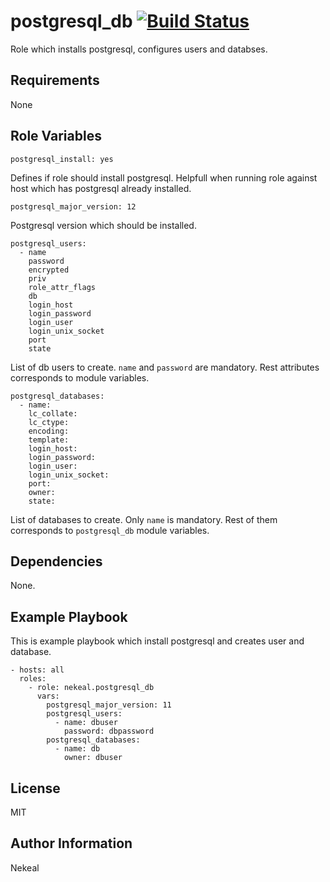 postgresql_db [![Build Status](https://travis-ci.com/nekeal/ansible-role-postgresql-db.svg?branch=master)](https://travis-ci.com/nekeal/ansible-role-postgresql-db)
=========

Role which installs postgresql, configures users and databses.

Requirements
------------
None

Role Variables
--------------
    postgresql_install: yes

Defines if role should install postgresql. Helpfull when running role against
host which has postgresql already installed.

    postgresql_major_version: 12

Postgresql version which should be installed.

    postgresql_users:
      - name
        password
        encrypted
        priv
        role_attr_flags
        db
        login_host
        login_password
        login_user
        login_unix_socket
        port
        state

List of db users to create. `name` and `password` are mandatory.
Rest attributes corresponds to module variables.

    postgresql_databases:
      - name:
        lc_collate:
        lc_ctype:
        encoding:
        template:
        login_host:
        login_password:
        login_user:
        login_unix_socket:
        port:
        owner:
        state:

List of databases to create. Only `name` is mandatory. Rest of them corresponds to `postgresql_db` module variables.

Dependencies
------------
None.

Example Playbook
----------------

This is example playbook which install postgresql and creates user and database.

    - hosts: all
      roles:
        - role: nekeal.postgresql_db
          vars:
            postgresql_major_version: 11
            postgresql_users:
              - name: dbuser
                password: dbpassword
            postgresql_databases:
              - name: db
                owner: dbuser

License
-------

MIT

Author Information
------------------
Nekeal
